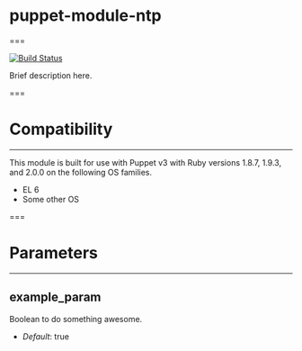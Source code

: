 # puppet-module-ntp
===

[![Build Status](https://travis-ci.org/module/puppet-module-ntp.png?branch=master)](https://travis-ci.org/module/puppet-module-ntp)

Brief description here.

===

# Compatibility
---------------
This module is built for use with Puppet v3 with Ruby versions 1.8.7, 1.9.3, and 2.0.0 on the following OS families.

* EL 6
* Some other OS

===

# Parameters
------------

example_param
-------------
Boolean to do something awesome.

- *Default*: true
